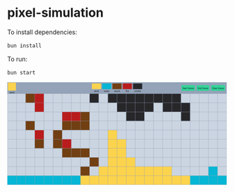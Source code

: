 # pixel-simulation

To install dependencies:

```bash
bun install
```

To run:

```bash
bun start
```
![screenshot](./assets/screenshot.png)

